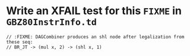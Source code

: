# Write an XFAIL test for this `FIXME` in `GBZ80InstrInfo.td`

```
// :FIXME: DAGCombiner produces an shl node after legalization from these seq:
// BR_JT -> (mul x, 2) -> (shl x, 1)
```

